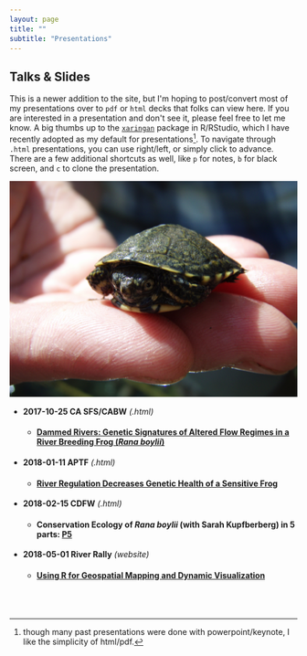 ```yaml
---
layout: page
title: ""
subtitle: "Presentations"
---
```


## Talks & Slides

This is a newer addition to the site, but I'm hoping to post/convert most of my presentations over to `pdf` or `html` decks that folks can view here. If you are interested in a presentation and don't see it, please feel free to let me know. A big thumbs up to the [`xaringan`](https://slides.yihui.name/xaringan/) package in R/RStudio, which I have recently adopted as my default for presentations[^1]. To navigate through `.html` presentations, you can use right/left, or simply click to advance. There are a few additional shortcuts as well, like `p` for notes, `b` for black screen, and `c` to clone the presentation.

![wpt](/img/P3300128.JPG)


 - **2017-10-25 CA SFS/CABW** *(.html)*
    - #### [Dammed Rivers: Genetic Signatures of Altered Flow Regimes in a River Breeding Frog (*Rana boylii*)](../slides/20171025/2017_CA_SFS_no_notes.html)
 - **2018-01-11 APTF** *(.html)*
    - #### [River Regulation Decreases Genetic Health of a Sensitive Frog](../slides/20180111/2018_APTF_no_notes.html)
 - **2018-02-15 CDFW** *(.html)*
    - #### Conservation Ecology of *Rana boylii* (with Sarah Kupfberberg) in 5 parts: [P5](../slides/20180215/2018_CDFW.html)
 - **2018-05-01 River Rally** *(website)*
    - #### [Using R for Geospatial Mapping and Dynamic Visualization](https://ryanpeek.github.io/2018_river-rally-Rmapping-workshop/index.html)

<br>
<br>

[^1]: though many past presentations were done with powerpoint/keynote, I like the simplicity of html/pdf.

